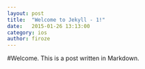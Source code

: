 ```yaml
---
layout: post
title:  "Welcome to Jekyll - 1!"
date:   2015-01-26 13:13:00
category: ios
author: firoze
---
```


#Welcome.
This is a post written in Markdown.